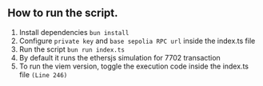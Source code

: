 ## How to run the script.

1. Install dependencies `bun install`
2. Configure `private key` and `base sepolia RPC url` inside the index.ts file
3. Run the script `bun run index.ts`
4. By default it runs the ethersjs simulation for 7702 transaction
5. To run the viem version, toggle the execution code inside the index.ts file `(Line 246)`
